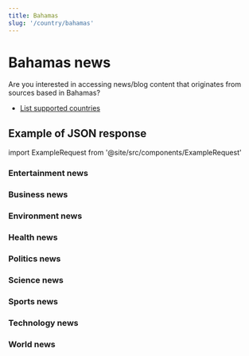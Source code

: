 ```yaml
---
title: Bahamas
slug: '/country/bahamas'
---
```


# Bahamas news

Are you interested in accessing news/blog content that originates from sources based in Bahamas?

- [List supported countries](/get-articles/countries)

## Example of JSON response

import ExampleRequest from '@site/src/components/ExampleRequest'

### Entertainment news
<ExampleRequest url="https://apitube.io/v1/news/articles?limit=2&category=news/Arts_and_Entertainment&country=bs"></ExampleRequest>

### Business news
<ExampleRequest url="https://apitube.io/v1/news/articles?limit=2&category=news/Business&country=bs"></ExampleRequest>

### Environment news
<ExampleRequest url="https://apitube.io/v1/news/articles?limit=2&category=news/Environment&country=bs"></ExampleRequest>

### Health news
<ExampleRequest url="https://apitube.io/v1/news/articles?limit=2&category=news/Health&country=bs"></ExampleRequest>

### Politics news
<ExampleRequest url="https://apitube.io/v1/news/articles?limit=2&category=news/Politics&country=bs"></ExampleRequest>

### Science news
<ExampleRequest url="https://apitube.io/v1/news/articles?limit=2&category=news/Science&country=bs"></ExampleRequest>

### Sports news
<ExampleRequest url="https://apitube.io/v1/news/articles?limit=2&category=news/Sports&country=bs"></ExampleRequest>

### Technology news
<ExampleRequest url="https://apitube.io/v1/news/articles?limit=2&category=news/Technology&country=bs"></ExampleRequest>

### World news
<ExampleRequest url="https://apitube.io/v1/news/articles?limit=2&category=news/World&country=bs"></ExampleRequest>
